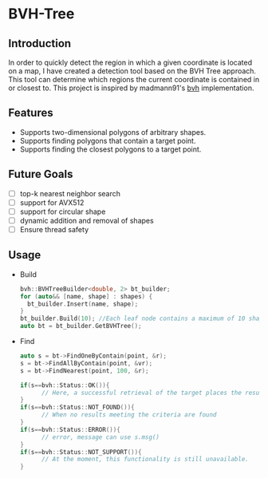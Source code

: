 # BVH-Tree
## Introduction
In order to quickly detect the region in which a given coordinate is located on a map, I have created a detection tool based on the BVH Tree approach. This tool can determine which regions the current coordinate is contained in or closest to.
This project is inspired by madmann91's [bvh](https://github.com/madmann91/bvh) implementation.

## Features 
* Supports two-dimensional polygons of arbitrary shapes.
* Supports finding polygons that contain a target point.
* Supports finding the closest polygons to a target point.

## Future Goals
- [ ] top-k nearest neighbor search
- [ ] support for AVX512
- [ ] support for circular shape
- [ ] dynamic addition and removal of shapes
- [ ] Ensure thread safety

## Usage
* Build
  ```c++
  bvh::BVHTreeBuilder<double, 2> bt_builder;
  for (auto&& [name, shape] : shapes) {
    bt_builder.Insert(name, shape);
  }
  bt_builder.Build(10); //Each leaf node contains a maximum of 10 shapes
  auto bt = bt_builder.GetBVHTree();
  ```
* Find
  ```c++
  auto s = bt->FindOneByContain(point, &r);
  s = bt->FindAllByContain(point, &vr);
  s = bt->FindNearest(point, 100, &r);

  if(s==bvh::Status::OK()){
        // Here, a successful retrieval of the target places the result in 'r'
  }
  if(s==bvh::Status::NOT_FOUND()){
        // When no results meeting the criteria are found
  } 
  if(s==bvh::Status::ERROR()){
        // error, message can use s.msg()
  } 
  if(s==bvh::Status::NOT_SUPPORT()){
        // At the moment, this functionality is still unavailable.
  } 
  ```
